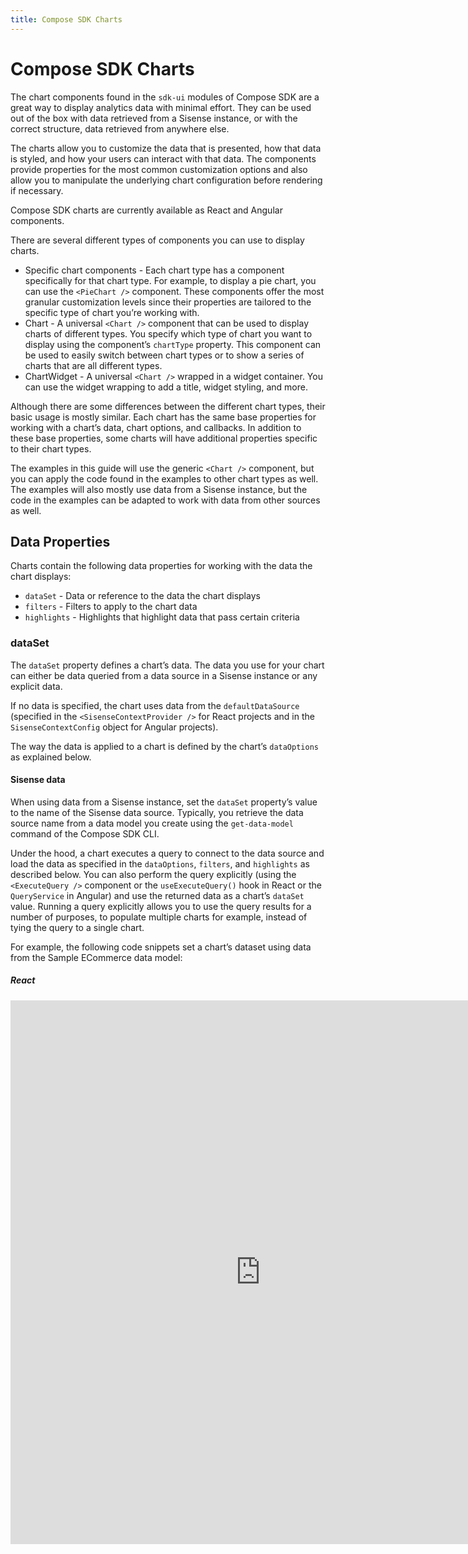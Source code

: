 ```yaml
---
title: Compose SDK Charts
---
```


# Compose SDK Charts

The chart components found in the `sdk-ui` modules of Compose SDK are a great way to display analytics data with minimal effort. They can be used out of the box with data retrieved from a Sisense instance, or with the correct structure, data retrieved from anywhere else.

The charts allow you to customize the data that is presented, how that data is styled, and how your users can interact with that data. The components provide properties for the most common customization options and also allow you to manipulate the underlying chart configuration before rendering if necessary.

Compose SDK charts are currently available as React and Angular components.

There are several different types of components you can use to display charts.

- Specific chart components - Each chart type has a component specifically for that chart type. For example, to display a pie chart, you can use the `<PieChart />` component. These components offer the most granular customization levels since their properties are tailored to the specific type of chart you’re working with.
- Chart - A universal `<Chart />` component that can be used to display charts of different types. You specify which type of chart you want to display using the component’s `chartType` property. This component can be used to easily switch between chart types or to show a series of charts that are all different types.
- ChartWidget - A universal `<Chart />` wrapped in a widget container. You can use the widget wrapping to add a title, widget styling, and more.

Although there are some differences between the different chart types, their basic usage is mostly similar. Each chart has the same base properties for working with a chart’s data, chart options, and callbacks. In addition to these base properties, some charts will have additional properties specific to their chart types.

The examples in this guide will use the generic `<Chart />` component, but you can apply the code found in the examples to other chart types as well. The examples will also mostly use data from a Sisense instance, but the code in the examples can be adapted to work with data from other sources as well.

## Data Properties

Charts contain the following data properties for working with the data the chart displays:

- `dataSet` - Data or reference to the data the chart displays
- `filters` - Filters to apply to the chart data
- `highlights` - Highlights that highlight data that pass certain criteria

### dataSet

The `dataSet` property defines a chart’s data. The data you use for your chart can either be data queried from a data source in a Sisense instance or any explicit data.

If no data is specified, the chart uses data from the `defaultDataSource` (specified in the `<SisenseContextProvider />` for React projects and in the `SisenseContextConfig` object for Angular projects).

The way the data is applied to a chart is defined by the chart’s `dataOptions` as explained below.

#### Sisense data

When using data from a Sisense instance, set the `dataSet` property’s value to the name of the Sisense data source. Typically, you retrieve the data source name from a data model you create using the `get-data-model` command of the Compose SDK CLI.

Under the hood, a chart executes a query to connect to the data source and load the data as specified in the `dataOptions`, `filters`, and `highlights` as described below. You can also perform the query explicitly (using the `<ExecuteQuery />` component or the `useExecuteQuery()` hook in React or the `QueryService` in Angular) and use the returned data as a chart’s `dataSet` value. Running a query explicitly allows you to use the query results for a number of purposes, to populate multiple charts for example, instead of tying the query to a single chart.

For example, the following code snippets set a chart’s dataset using data from the Sample ECommerce data model:

##### React

<iframe
 src='https://csdk-playground.sisense.com/?example=charts-guide%2Fsimple-chart&mode=docs'
 width=800
 height=870
 style='border:none;'
/>

##### Angular

```ts
// Component behavior in .component.ts

import { measureFactory } from '@ethings-os/sdk-data';
import * as DM from '../../sample-ecommerce';

//...

chart = {
  chartType: 'column' as const,
  dataSet: DM.DataSource,
  dataOptions: {
    category: [DM.Commerce.AgeRange],
    value: [measureFactory.sum(DM.Commerce.Revenue)],
  },
},
```

```html
<!--Component HTML template in .component.html-->
<csdk-chart [chartType]="chart.chartType" [dataSet]="chart.dataSet" [dataOptions]="chart.dataOptions" />
```

#### Explicit data

In addition to data from Sisense, you can use any other data with Compose SDK charts. This can be static data that you provide or data from a 3rd party.

The Compose SDK charts expect data in a specific tabular format. The data must be an object containing an array of `Column` objects and a two-dimensional array of row data. The `Column` objects have `name` and `type` properties. The row data can be made up of strings and numbers for raw data or `Cell` objects for data that includes some formatting information in addition to the raw data.

Once you have your data formatted properly, you can use that data by setting the data object as the value of the `dataSet` property.

For example, the following code snippets set a chart’s dataset using static data:

##### Sample data

```ts
const sampleData = {
  columns: [
    { name: 'Years', type: 'date' },
    { name: 'Quantity', type: 'number' },
    { name: 'Units', type: 'number' },
  ],
  rows: [
    ['2019', 5500, 1500],
    ['2020', 4471, 7000],
    ['2021', 1812, 5000],
    ['2022', 5001, 6000],
    ['2023', 2045, 4000],
  ],
};
```

##### React

<iframe
 src='https://csdk-playground.sisense.com/?example=charts-guide%2Fexplicit-data&mode=docs'
 width=800
 height=870
 style='border:none;'
/>

##### Angular

```ts
// Component behavior in .component.ts

chart = {
  chartType: 'column' as const,
  dataSet: sampleData,
  dataOptions: {
    category: [{ name: 'Years', type: 'date' }],
    value: [{ name: 'Quantity', type: 'number' }],
  },
},
```

```html
<!--Component HTML template in .component.html-->

<csdk-chart [chartType]="chart.chartType" [dataSet]="chart.dataSet" [dataOptions]="chart.dataOptions" />
```

### filters

The `filters` property defines filters to apply to a chart’s data. You can create filters using filtering functions or connect your filtering to filter UI components.

You can use filters on a single chart or use the same filter to filter multiple charts at once.

#### Filter functions

The `sdk-data` module contains factory functions to create text, number, and date filters on specified attributes.
Call one or more of these functions to create filters that you then use to set the value of a chart's `filter` property.

Use this filtering option when you know what you want to filter on when writing your code or you want to create a dynamic filter without using Compose SDK filtering UI components.

For example, the following code snippets filter a chart’s dataset to only include data where the cost is greater than 1000.

##### React

<iframe
 src='https://csdk-playground.sisense.com/?example=charts-guide%2Ffilter-function&mode=docs'
 width=800
 height=870
 style='border:none;'
/>

##### Angular

```ts
// Component behavior in .component.ts

import { filterFactory, measureFactory } from '@ethings-os/sdk-data';
import * as DM from '../../sample-ecommerce';

//...

chart = {
  chartType: 'column' as const,
  dataSet: DM.DataSource,
  dataOptions: {
    category: [DM.Commerce.AgeRange],
    value: [measureFactory.sum(DM.Commerce.Revenue)],
  },
  filters: [filterFactory.lessThan(DM.Commerce.Cost, 1000)],
};
```

```html
<!--Component HTML template in .component.html-->

<csdk-chart
  [chartType]="chart.chartType"
  [dataSet]="chart.dataSet"
  [dataOptions]="chart.dataOptions"
  [filters]="chart.filters"
/>
```

#### Filter components

The `sdk-ui` modules contain UI components for creating user-defined filters. You can use the filters created by these components to filter one of more charts.

Add one or more of these components to create filters that you then use to set the value of a chart's `filter` property.

Use this filtering option when you want to use pre-built components to allow your users to set filters.

For example, the following code snippets filter a chart’s dataset based on the condition dimension.

##### React

<iframe
 src='https://csdk-playground.sisense.com/?example=charts-guide%2Ffilter-component&mode=docs'
 width=800
 height=985
 style='border:none;'
/>

##### Angular

```ts
// Component behavior in .component.ts

import { Filter, filterFactory, measureFactory } from '@ethings-os/sdk-data';
import * as DM from '../../sample-ecommerce';

//...

DM = DM;

conditionFilter = filterFactory.members(DM.Commerce.Condition, []);

onMembersFilterChange({ filter }: { filter: Filter | null }) {
  if (!filter) return void console.log(filter);
  this.conditionFilter = filter;
}

chart = {
  chartType: 'column' as const,
  dataSet: DM.DataSource,
  dataOptions: {
    category: [DM.Commerce.AgeRange],
    value: [measureFactory.sum(DM.Commerce.Revenue)],
  },
  filters: [this.conditionFilter],
};
```

```html
<!--Component HTML template in .component.html-->

<csdk-chart
  [chartType]="chart.chartType"
  [dataSet]="chart.dataSet"
  [dataOptions]="chart.dataOptions"
  [filters]="[conditionFilter]"
/>
<csdk-member-filter-tile
  title="Condition"
  [dataSource]="DM.DataSource"
  [attribute]="DM.Commerce.Condition"
  [filter]="conditionFilter"
  (filterChange)="onMembersFilterChange($event)"
/>
```

### highlights

Highlights work in a similar fashion to filters. But, whereas filters filter the data to only show the subset of the data that matches the filter, highlights show all the data, but call attention to the data that matches the filter. Not all filters will work as highlights though. The filter dimension must match those defined in the `dataOptions` of the chart (see the [Chart Properties](#chart-properties) section below).

Just like filters, you can create highlights using filtering functions or connect your filtering to filter components.

You can also use filters and highlights together to first filter the data that is displayed in a chart and then highlight some of that data.

#### Filter functions for highlighting

See above to learn about filtering functions. Use the filters returned by those functions to set a chart’s `highlights` property.

For example, the following code snippets highlight certain age ranges in a chart.

##### React

<iframe
 src='https://csdk-playground.sisense.com/?example=charts-guide%2Fhighlight-function&mode=docs'
 width=800
 height=870
 style='border:none;'
/>

##### Angular

```ts
// Component behavior in .component.ts

import { filterFactory, measureFactory } from '@ethings-os/sdk-data';
import * as DM from '../../sample-ecommerce';

//...

chart = {
  chartType: 'column' as const,
  dataSet: DM.DataSource,
  dataOptions: {
    category: [DM.Commerce.AgeRange],
    value: [measureFactory.sum(DM.Commerce.Revenue)],
  },
  highlights: [
    filterFactory.members(DM.Commerce.AgeRange, ['25-34', '35-44', '45-54']),
  ],
},
```

```html
<!--Component HTML template in .component.html-->

<csdk-chart
  [chartType]="chart.chartType"
  [dataSet]="chart.dataSet"
  [dataOptions]="chart.dataOptions"
  [highlights]="chart.highlights"
/>
```

#### Filter components for highlighting

See above to learn about filter components. Use the filters created by those components to set a chart’s `highlights` property.

For example, the following code snippets highlight a chart’s data based on age range, with some default highlighting already set when the chart is loaded.

##### React

<iframe
 src='https://csdk-playground.sisense.com/?example=charts-guide%2Fhighlight-component&mode=docs'
 width=800
 height=985
 style='border:none;'
/>

##### Angular

```ts
// Component behavior in .component.ts

import { Filter, filterFactory, measureFactory } from '@ethings-os/sdk-data';
import * as DM from '../../sample-ecommerce';

//...

DM = DM;

ageRangeFilter = filterFactory.members(DM.Commerce.AgeRange, []);

onMembersFilterChange({ filter }: { filter: Filter | null }) {
  if (!filter) return void;
  this.ageRangeFilter = filter;
}

chart = {
  chartType: 'column' as const,
  dataSet: DM.DataSource,
  dataOptions: {
    category: [DM.Commerce.AgeRange],
    value: [measureFactory.sum(DM.Commerce.Revenue)],
  },
  highlights: [this.ageRangeFilter],
};
```

```html
<!--Component HTML template in .component.html-->

<csdk-chart
  [chartType]="chart.chartType"
  [dataSet]="chart.dataSet"
  [dataOptions]="chart.dataOptions"
  [highlights]="[ageRangeFilter]"
/>
<csdk-member-filter-tile
  title="Age Range"
  [dataSource]="DM.DataSource"
  [attribute]="DM.Commerce.AgeRange"
  [filter]="ageRangeFilter"
  (filterChange)="onMembersFilterChange($event)"
/>
```

## Chart Properties

Charts contain the following chart properties for working with the data and style options:

- `dataOptions` - Configuration for querying aggregate data and assigning data to a chart
- `styleOptions` - Configuration options that define the style of chart elements.

### dataOptions

A chart’s data options configure how the data in a chart is aggregated and how the data is applied to a chart.

There are different configurations for different types of charts. Some types of configurations are:

- Cartesian
- Categorical
- Scatter
- Indicator

Let’s take a look at the data options for Cartesian charts. After understanding how those work, you should have no problem using the other types of data options as well.

Cartesian charts can include multiple values on both the X and Y axes, as well as a break-down by categories.
The cartesian data options contain the following properties:

- `category`
- `value`
- `breakBy`
- `seriesToColorMap`

In the examples below, we’ll show the data options that replace the placeholder in the following chart code.

##### React

```ts
import { Chart } from '@ethings-os/sdk-ui';
import * as DM from '../sample-ecommerce';
import { measureFactory } from '@ethings-os/sdk-data';

//...

<Chart
  chartType={'bar'}
  dataSet={DM.DataSource}
  dataOptions={{
    /* data options go here */
  }}
/>;
```

##### Angular

```ts
// Component behavior in .component.ts

import { measureFactory } from '@ethings-os/sdk-data';
import * as DM from '../../sample-ecommerce';

chart = {
    chartType: 'column' as const,
    dataSet: DM.DataSource,
    dataOptions: {
        /* data options go here */
    },
};
```

```html
<!--Component HTML template in .component.html-->

<csdk-chart [chartType]="chart.chartType" [dataSet]="chart.dataSet" [dataOptions]="chart.dataOptions" />
```

#### category and value

The `category` and `value` properties determine how the axes of a chart are set up.

Typically, a `category` is a dimension in your data model. These are entities such as dates, people, or location. This information doesn’t change that often.

Typically, a `value` is a fact in your data model. These contain quantitative and numerical data such as transactions, inventory, or performance data. This information changes often and is generally the data you want to analyze using a chart. Often, you will run some sort of aggregation or other measure function to aggregate, summarize, and accumulate values.

Let’s take a look at some examples of charts using the `category` and `value` properties.

This is the simplest example where we have a single `category` and a single `value`. This chart shows the sum of revenue for a number of age ranges.

##### React

<iframe
 src='https://csdk-playground.sisense.com/?example=charts-guide%2Fone-category-one-value&mode=docs'
 width=800
 height=870
 style='border:none;'
/>

##### Angular

```ts
dataOptions: {
  category: [DM.Commerce.AgeRange],
  value: [measureFactory.sum(DM.Commerce.Revenue, 'Sum of Revenue')],
},
```

---

This example adds an additional `value` to the chart . This chart shows the sum of cost alongside the sum of revenue for a number of age ranges.

##### React

<iframe
 src='https://csdk-playground.sisense.com/?example=charts-guide%2Fone-category-two-values&mode=docs'
 width=800
 height=870
 style='border:none;'
/>

##### Angular

```ts
dataOptions: {
  category: [DM.Commerce.AgeRange],
  value: [
    measureFactory.sum(DM.Commerce.Revenue, 'Sum of Revenue'),
    measureFactory.sum(DM.Commerce.Cost, 'Sum of Cost'),
  ],
},
```

---

This example is similar to the one above in that it uses two `value` measures, but it changes the type of chart used in the second `value` and adds a right-side axis. This chart shows the sum of revenue and quantity for a number of age ranges.

##### React

<iframe
 src='https://csdk-playground.sisense.com/?example=charts-guide/one-category-two-values&mode=docs'
 width=800
 height=870
 style='border:none;'
/>

###### Angular

```ts
dataOptions: {
  category: [DM.Commerce.AgeRange],
  value: [
    measureFactory.sum(DM.Commerce.Revenue, 'Sum of Revenue'),
    {
      column: measureFactory.sum(DM.Commerce.Quantity, 'Sum of Quantity'),
      chartType: 'line',
      showOnRightAxis: true,
    },
  ],
},
```

---

This example adds an additional `category` to a chart instead of an additional `value`. Notice how there are now labels across both the bottom and top of the Y-axis. This chart shows the sum of revenue for a number of condition types and age ranges. In this case it is probably preferable to use a `breakBy` instead of adding a second category, as explained below.

##### React

<iframe
 src='https://csdk-playground.sisense.com/?example=charts-guide/two-categories-one-value&mode=docs'
 width=800
 height=870
 style='border:none;'
/>

##### Angular

```ts
dataOptions: {
  category: [DM.Commerce.AgeRange, DM.Commerce.Condition],
  value: [measureFactory.sum(DM.Commerce.Revenue, 'Sum of Revenue')],
},
```

---

This example has two `category` attributes and two `value` measures. This chart shows the sum of revenue alongside the sum of cost for a number of condition types and age ranges.

##### React

<iframe
 src='https://csdk-playground.sisense.com/?example=charts-guide/two-categories-one-value&mode=docs'
 width=800
 height=870
 style='border:none;'
/>

##### Angular

```ts
dataOptions: {
  category: [DM.Commerce.AgeRange, DM.Commerce.Condition],
  value: [
    measureFactory.sum(DM.Commerce.Revenue, 'Sum of Revenue'),
    measureFactory.sum(DM.Commerce.Cost, 'Sum of Cost'),
  ],
},
```

#### breakBy and seriesToColorMap

The `breakBy` property, optionally determines how categories are broken down into subcategories. You can also use the `seriesToColorMap` property to customize the color of the broken down subcategories.

Let’s take a look at some examples of charts using the `breakBy` and `seriesToColorMap` properties.

This example has a single `category` and a single `value`, but the categories are broken down by an additional attribute. This chart shows the sum of revenue for a number of condition types and age ranges.

##### React

<iframe
 src='https://csdk-playground.sisense.com/?example=charts-guide/break-by&mode=docs'
 width=800
 height=870
 style='border:none;'
/>

##### Angular

```ts
dataOptions: {
  category: [DM.Commerce.AgeRange],
  value: [measureFactory.sum(DM.Commerce.Revenue, 'Sum of Revenue')],
  breakBy: [DM.Commerce.Condition],
},
```

---

This example shows the same data as the previous example, but the subcategories are colored using the colors defined in the series color map.

##### React

<iframe
 src='https://csdk-playground.sisense.com/?example=charts-guide/series-to-color-map&mode=docs'
 width=800
 height=870
 style='border:none;'
/>

##### Angular

```ts
dataOptions: {
  category: [DM.Commerce.AgeRange],
  value: [measureFactory.sum(DM.Commerce.Revenue, 'Sum of Revenue')],
  breakBy: [DM.Commerce.Condition],
  seriesToColorMap: {
    New: '#7CB518',
    Refurbished: '#F3DE2C',
    Used: '#FB6107',
    Unspecified: '#FBB02D',
  },
},
```

### styleOptions

A chart’s style options configure the styling of the chart’s elements.

There are many different types of style configurations. The type of configuration you use for a specific chart depends on the chart type. Each of the configuration types has a different set of properties that are tailored to the types of charts they apply to.

Note that you can achieve additional styling of your charts using the `<ThemeProvider />`.

For example, the following code snippets limit the number of slices in the pie chart and remove some of the labeling using style options.

##### React

<iframe
 src='https://csdk-playground.sisense.com/?example=charts-guide/style-options&mode=docs'
 width=800
 height=1275
 style='border:none;'
/>

##### Angular

```ts
// Component behavior in .component.ts

import { filterFactory, measureFactory } from '@ethings-os/sdk-data';
import * as DM from '../../sample-ecommerce';

//...

chart = {
  chartType: 'pie' as const,
  dataSet: DM.DataSource,
  dataOptions: {
    category: [DM.Commerce.AgeRange],
    value: [measureFactory.sum(DM.Commerce.Revenue)],
  },
  styleOptions: {
    convolution: {
      enabled: true,
      independentSlicesCount: 4,
      selectedConvolutionType: 'bySlicesCount',
    },
    labels: {
      categories: false,
    },
    width: 550,
    height: 400,
  },
};
```

```html
<!--Component HTML template in .component.html-->

<csdk-chart
  [chartType]="chart.chartType"
  [dataSet]="chart.dataSet"
  [dataOptions]="chart.dataOptions"
  [styleOptions]="chart.styleOptions"
/>
```

## Callbacks

Charts contain callback properties for defining functions that are called when certain events occur. Most charts have the following callback properties:

- `onBeforeRender`
- `onDataPointClick`
- `onDataPointContextMenu`
- `onDataPointsSelected`

These callbacks allow you to perform actions to change a chart’s behavior or to react in some way to events that happen on a chart.

The `onBeforeRender` callback allows you to customize the underlying chart element before it is rendered to your users. The callback receives an object representing the Highcharts options of the underlying chart element. Use the options object to change options values and then return the modified options object. The returned options are then used when rendering your chart.

The `onData*` callbacks allow you to react to user interactions with your chart. The callbacks receive information about the data point the user is interacting with as well as an event object for the native event that occurred. You can use that information to respond to the event in any way you want.

For example, the following code snippets remove the tooltip that shows by default when you hover over data points in the chart and replace it with an element that shows the data point information when the data point is clicked.

##### React

<iframe
 src='https://csdk-playground.sisense.com/?example=charts-guide/callbacks&mode=docs'
 width=800
 height=870
 style='border:none;'
/>

##### Angular

```ts
// Component behavior in .component.ts

import { Component } from '@angular/core';
import { measureFactory } from '@ethings-os/sdk-data';
import { DataPoint, HighchartsOptions } from '@ethings-os/sdk-ui';
import * as DM from '../../sample-ecommerce';

type PointInfo = { range: string; value: string } | null;

//...

pointInfo: PointInfo;

chart = {
  chartType: 'column' as const,
  dataSet: DM.DataSource,
  dataOptions: {
    category: [DM.Commerce.AgeRange],
    value: [measureFactory.sum(DM.Commerce.Revenue)],
  },
};

onBeforeRender(options: HighchartsOptions) {
  if (options.tooltip) options.tooltip.enabled = false;
  return options;
}

onDataPointClick(...args: any[]) {
  const clickedPoint: DataPoint = args[0].point;

  this.pointInfo = {
    range: clickedPoint.categoryDisplayValue!,
    value: this.formatNumber(clickedPoint.value),
  };
}
```

```html
<!--Component HTML template in .component.html-->

<div class="pointInfo" *ngIf="pointInfo">Range: {{ pointInfo.range }} | Value {{ pointInfo.value }}</div>
<csdk-chart
  [chartType]="chart.chartType"
  [dataSet]="chart.dataSet"
  [dataOptions]="chart.dataOptions"
  [beforeRender]="onBeforeRender"
  (dataPointClick)="onDataPointClick($event)"
/>
```
